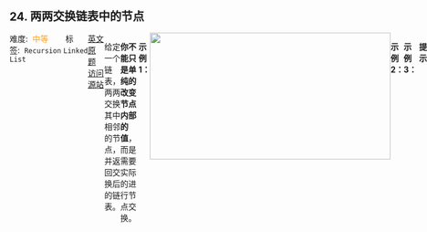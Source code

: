 <div style="font-size: 20px; margin-bottom: 15px; font-weight: bold;">24. 两两交换链表中的节点</div>
<div style="display: flex; font-size: 14px; justify-content: space-between;"><div><span style="margin-right: 30px;">难度:&nbsp;&nbsp;<label style="color: rgb(255, 161, 25);">中等</label></span><span style="margin-right: 30px;">标签:&nbsp;&nbsp;<code>Recursion</code>&nbsp;<code>Linked List</code></span></div><div><span style="margin-right: 15px;"><a href="https://leetcode.com/problems/swap-nodes-in-pairs/">英文原题</a></span><span><a href="https://leetcode-cn.com/problems/swap-nodes-in-pairs/">访问源站</a></span></div>
<hr style="height: 1px; margin: 1em 0px;" />
<p>给定一个链表，两两交换其中相邻的节点，并返回交换后的链表。</p>

<p><strong>你不能只是单纯的改变节点内部的值</strong>，而是需要实际的进行节点交换。</p>

<p> </p>

<p><strong>示例 1：</strong></p>
<img alt="" src="https://assets.leetcode.com/uploads/2020/10/03/swap_ex1.jpg" style="width: 422px; height: 222px;" />
<pre>
<strong>输入：</strong>head = [1,2,3,4]
<strong>输出：</strong>[2,1,4,3]
</pre>

<p><strong>示例 2：</strong></p>

<pre>
<strong>输入：</strong>head = []
<strong>输出：</strong>[]
</pre>

<p><strong>示例 3：</strong></p>

<pre>
<strong>输入：</strong>head = [1]
<strong>输出：</strong>[1]
</pre>

<p> </p>

<p><strong>提示：</strong></p>

<ul>
	<li>链表中节点的数目在范围 <code>[0, 100]</code> 内</li>
	<li><code>0 <= Node.val <= 100</code></li>
</ul>

<p> </p>

<p><strong>进阶：</strong>你能在不修改链表节点值的情况下解决这个问题吗?（也就是说，仅修改节点本身。）</p>

<hr style="height: 1px; margin: 1em 0px;" />
<strong>第1次解答</strong>
```javascript
/**
 * Definition for singly-linked list.
 * function ListNode(val, next) {
 *     this.val = (val===undefined ? 0 : val)
 *     this.next = (next===undefined ? null : next)
 * }
 */
/**
 * @param {ListNode} head
 * @return {ListNode}
 */
var swapPairs = function (head) {
  // 定义一个哑结点，用来记录新链表的头节点
  // 类似需要生成新链表的，都是需要有一个哑结点
  const newHead = { next: head };
  // 定义一个临时变量，用来循环生成新链表
  let temp = newHead;

  /*
    null -> 1 -> 2 -> 3 -> 4
    temp    n1  n2              => n(x)为node x
    null -> 2 -> 1 -> 3 -> 4
                temp  n1   n2   => 经过一次循环
  */

  // 因为是两两交换，因此如果 next 为 null 或者 next.next 为 null，则不再需要交换了，结束循环
  while (temp.next !== null && temp.next.next !== null) {
    // 保存交换操作的第一个节点
    let node1 = temp.next;
    // 保存交换操作的第二个节点
    let node2 = temp.next.next;
    // 先修改 temp 的指向
    temp.next = node2;
    // 修改第一个节点，指向第二个节点的的后一个节点
    node1.next = node2.next;
    // 修改第二个节点，指向第一个节点
    node2.next = node1;
    // temp 往前走，寻找下一对比较的节点
    // temp 本身不参与交换，temp 的 next 和 next.next 参与交换
    // 因此 temp 只需要挪到 node1 位置即可
    temp = node1;
  }

  // 返回哑节点的 next 指向
  return newHead.next;
};
```